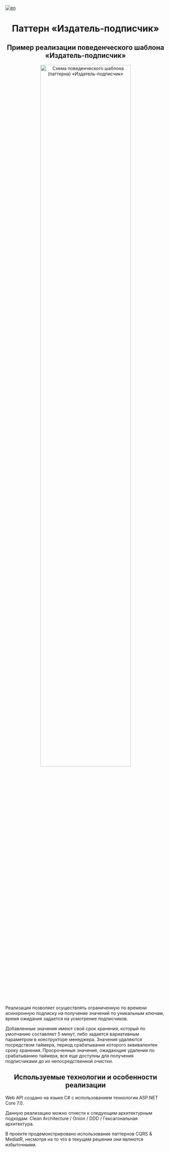 [![en](https://img.shields.io/badge/lang-en-red.svg)](./README.md)

<h1 align="center">Паттерн «Издатель-подписчик»</h1>
<h2 align="center">Пример реализации поведенческого шаблона «Издатель-подписчик»</h2>

<div align="center">
  <img src="https://github.com/DeveloperSuccess/PublisherSubscriberPattern/assets/42216524/8746a184-7e0e-43ea-b6ce-6265beec4634" width="75%" alt="Схема поведенческого шаблона (паттерна) «Издатель-подписчик»"/>
</div>

<p>Реализация позволяет осуществлять ограниченную по времени асинхронную подписку на получение значений по уникальным ключам, время ожидания задается на усмотрение подписчиков.</p>
<p>Добавленные значения имеют свой срок хранения, который по умолчанию составляет 5 минут, либо задается вариативным параметром в конструкторе менеджера. Значения удаляются посредством таймера, период срабатывания которого эквивалентен сроку хранения. Просроченные значения, ожидающие удаления по срабатыванию таймера, все еще доступны для получения подписчиками до их непосредственной очистки.</p>

<h2 align="center">Используемые технологии и особенности реализации</h2>
<p>Web API создано на языке C# с использованием технологии ASP.NET Core 7.0.</p>
<p>Данную реализацию можно отнести к следующим архитектурным подходам: Clean Architecture / Onion / DDD / Гексагональная архитектура.</p>
<p>В проекте продемонстрировано использование паттернов CQRS & MediatR, несмотря на то что в текущем решении они являются избыточными.</p>

